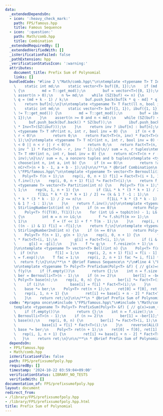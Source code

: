 ```yaml
---
data:
  _extendedDependsOn:
  - icon: ':heavy_check_mark:'
    path: FPS/famous.hpp
    title: Famous Sequence
  - icon: ':question:'
    path: Math/comb.hpp
    title: Combination
  _extendedRequiredBy: []
  _extendedVerifiedWith: []
  _isVerificationFailed: false
  _pathExtension: hpp
  _verificationStatusIcon: ':warning:'
  attributes:
    document_title: Prefix Sum of Polynomial
    links: []
  bundledCode: "#line 2 \"Math/comb.hpp\"\n\ntemplate <typename T> T Inv(ll n) {\n\
    \    static int md;\n    static vector<T> buf({0, 1});\n    if (md != T::get_mod())\
    \ {\n        md = T::get_mod();\n        buf = vector<T>({0, 1});\n    }\n   \
    \ assert(n > 0);\n    n %= md;\n    while (SZ(buf) <= n) {\n        int k = SZ(buf),\
    \ q = (md + k - 1) / k;\n        buf.push_back(buf[k * q - md] * q);\n    }\n\
    \    return buf[n];\n}\n\ntemplate <typename T> T Fact(ll n, bool inv = 0) {\n\
    \    static int md;\n    static vector<T> buf({1, 1}), ibuf({1, 1});\n    if (md\
    \ != T::get_mod()) {\n        md = T::get_mod();\n        buf = ibuf = vector<T>({1,\
    \ 1});\n    }\n    assert(n >= 0 and n < md);\n    while (SZ(buf) <= n) {\n  \
    \      buf.push_back(buf.back() * SZ(buf));\n        ibuf.push_back(ibuf.back()\
    \ * Inv<T>(SZ(ibuf)));\n    }\n    return inv ? ibuf[n] : buf[n];\n}\n\ntemplate\
    \ <typename T> T nPr(int n, int r, bool inv = 0) {\n    if (n < 0 || n < r ||\
    \ r < 0)\n        return 0;\n    return Fact<T>(n, inv) * Fact<T>(n - r, inv ^\
    \ 1);\n}\ntemplate <typename T> T nCr(int n, int r, bool inv = 0) {\n    if (n\
    \ < 0 || n < r || r < 0)\n        return 0;\n    return Fact<T>(n, inv) * Fact<T>(r,\
    \ inv ^ 1) * Fact<T>(n - r, inv ^ 1);\n}\n// sum = n, r tuples\ntemplate <typename\
    \ T> T nHr(int n, int r, bool inv = 0) {\n    return nCr<T>(n + r - 1, r - 1,\
    \ inv);\n}\n// sum = n, a nonzero tuples and b tuples\ntemplate <typename T> T\
    \ choose(int n, int a, int b) {\n    if (n == 0)\n        return !a;\n    return\
    \ nCr<T>(n + b - 1, a + b - 1);\n}\n\n/**\n * @brief Combination\n */\n#line 3\
    \ \"FPS/famous.hpp\"\n\ntemplate <typename T> vector<T> Bernoulli(int n) {\n \
    \   Poly<T> f(n + 1);\n    rep(i, 0, n + 1) f[i] = Fact<T>(i + 1, 1);\n    f =\
    \ f.inv();\n    rep(i, 0, n + 1) f[i] *= Fact<T>(i);\n    return f;\n}\n\ntemplate\
    \ <typename T> vector<T> Partition(int n) {\n    Poly<T> f(n + 1);\n    f[0] =\
    \ 1;\n    rep(k, 1, n + 1) {\n        if (1LL * k * (3 * k + 1) / 2 <= n)\n  \
    \          f[1LL * k * (3 * k + 1) / 2] += (k & 1 ? -1 : 1);\n        if (1LL\
    \ * k * (3 * k - 1) / 2 <= n)\n            f[1LL * k * (3 * k - 1) / 2] += (k\
    \ & 1 ? -1 : 1);\n    }\n    return f.inv();\n}\n\ntemplate <typename T> vector<T>\
    \ StirlingNumber1st(int n) {\n    if (n == 0)\n        return Poly<T>({T(1)});\n\
    \    Poly<T> f({T(0), T(1)});\n    for (int LG = topbit(n) - 1; LG >= 0; LG--)\
    \ {\n        int m = n >> LG;\n        f *= f.shift(m >> 1);\n        if (m &\
    \ 1)\n            f = (f << 1) + f * T(m - 1);\n    }\n    rep(i, 0, n + 1) if\
    \ ((n - i) & 1) f[i] = -f[i];\n    return f;\n}\n\ntemplate <typename T> vector<T>\
    \ StirlingNumber2nd(int n) {\n    if (n == 0)\n        return Poly<T>({T(1)});\n\
    \    Poly<T> f(n + 1), g(n + 1);\n    rep(i, 0, n + 1) {\n        f[i] = Fp(i).pow(n)\
    \ * Fact<T>(i, 1);\n        g[i] = Fact<T>(i, 1);\n        if (i & 1)\n      \
    \      g[i] = -g[i];\n    }\n    f *= g;\n    f.resize(n + 1);\n    return f;\n\
    }\n\ntemplate <typename T> vector<T> Bell(int n) {\n    Poly<T> f(n + 1);\n  \
    \  if (n)\n        f[1] = 1;\n    rep(i, 2, n + 1) f[i] = f[i - 1] / i;\n    f\
    \ = f.exp();\n    T fac = 1;\n    rep(i, 2, n + 1) fac *= i, f[i] *= fac;\n  \
    \  return f;\n}\n\n/**\n * @brief Famous Sequence\n */\n#line 4 \"FPS/prefixsumofpoly.hpp\"\
    \n\ntemplate <typename T> Poly<T> PrefixSum(Poly<T> &f) { // g(x)=sum_{y=0}^{x}\
    \ f(y)\n    if (f.empty())\n        return {};\n    int n = f.size();\n    auto\
    \ ber = Bernoulli<T>(n - 1);\n    if (n >= 2)\n        ber[1] = -ber[1];\n   \
    \ Poly<T> base(n);\n    rep(i, 0, n) {\n        ber[i] *= Fact<T>(i, 1);\n   \
    \     if (i)\n            base[i] = f[i] * Fact<T>(i);\n    }\n    reverse(ALL(ber));\n\
    \    base *= ber;\n    Poly<T> ret(n + 1);\n    ret[0] = f[0], ret[1] = f[0];\n\
    \    rep(i, 1, n + 1) {\n        ret[i] += base[i + n - 2] * Fact<T>(i, 1);\n\
    \    }\n    return ret;\n}\n\n/**\n * @brief Prefix Sum of Polynomial\n */\n"
  code: "#pragma once\n#include \"FPS/famous.hpp\"\n#include \"Math/comb.hpp\"\n\n\
    template <typename T> Poly<T> PrefixSum(Poly<T> &f) { // g(x)=sum_{y=0}^{x} f(y)\n\
    \    if (f.empty())\n        return {};\n    int n = f.size();\n    auto ber =\
    \ Bernoulli<T>(n - 1);\n    if (n >= 2)\n        ber[1] = -ber[1];\n    Poly<T>\
    \ base(n);\n    rep(i, 0, n) {\n        ber[i] *= Fact<T>(i, 1);\n        if (i)\n\
    \            base[i] = f[i] * Fact<T>(i);\n    }\n    reverse(ALL(ber));\n   \
    \ base *= ber;\n    Poly<T> ret(n + 1);\n    ret[0] = f[0], ret[1] = f[0];\n \
    \   rep(i, 1, n + 1) {\n        ret[i] += base[i + n - 2] * Fact<T>(i, 1);\n \
    \   }\n    return ret;\n}\n\n/**\n * @brief Prefix Sum of Polynomial\n */"
  dependsOn:
  - FPS/famous.hpp
  - Math/comb.hpp
  isVerificationFile: false
  path: FPS/prefixsumofpoly.hpp
  requiredBy: []
  timestamp: '2024-10-22 03:59:04+09:00'
  verificationStatus: LIBRARY_NO_TESTS
  verifiedWith: []
documentation_of: FPS/prefixsumofpoly.hpp
layout: document
redirect_from:
- /library/FPS/prefixsumofpoly.hpp
- /library/FPS/prefixsumofpoly.hpp.html
title: Prefix Sum of Polynomial
---
```

